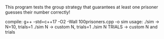 This program tests the group strategy that guarantees at least one prisoner guesses their number correctly!

compile: g++ -std=c++17 -O2 -Wall 100prisoners.cpp -o sim
usage:
  ./sim                 -> N=10, trials=1
  ./sim N               -> custom N, trials=1
  ./sim N TRIALS        -> custom N and trials